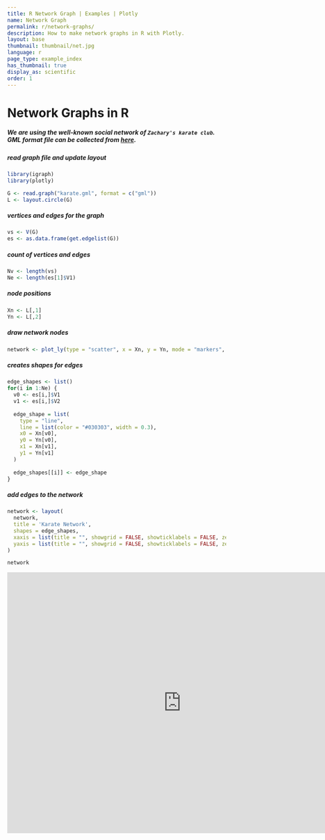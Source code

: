 ```yaml
---
title: R Network Graph | Examples | Plotly
name: Network Graph
permalink: r/network-graphs/
description: How to make network graphs in R with Plotly.
layout: base
thumbnail: thumbnail/net.jpg
language: r
page_type: example_index
has_thumbnail: true
display_as: scientific
order: 1
---
```




# Network Graphs in R

##### We are using the well-known social network of `Zachary's karate club`. GML format file can be collected from [here](https://gist.github.com/pravj/9168fe52823c1702a07b).

##### read graph file and update layout


```r
library(igraph)
library(plotly)

G <- read.graph("karate.gml", format = c("gml"))
L <- layout.circle(G)
```

##### vertices and edges for the graph

```r
vs <- V(G)
es <- as.data.frame(get.edgelist(G))
```

##### count of vertices and edges

```r
Nv <- length(vs)
Ne <- length(es[1]$V1)
```

##### node positions

```r
Xn <- L[,1]
Yn <- L[,2]
```

##### draw network nodes

```r
network <- plot_ly(type = "scatter", x = Xn, y = Yn, mode = "markers", text = vs$label, hoverinfo = "text")
```

##### creates shapes for edges

```r
edge_shapes <- list()
for(i in 1:Ne) {
  v0 <- es[i,]$V1
  v1 <- es[i,]$V2
  
  edge_shape = list(
    type = "line",
    line = list(color = "#030303", width = 0.3),
    x0 = Xn[v0],
    y0 = Yn[v0],
    x1 = Xn[v1],
    y1 = Yn[v1]
  )
  
  edge_shapes[[i]] <- edge_shape
}
```

##### add edges to the network

```r
network <- layout(
  network,
  title = 'Karate Network',
  shapes = edge_shapes,
  xaxis = list(title = "", showgrid = FALSE, showticklabels = FALSE, zeroline = FALSE),
  yaxis = list(title = "", showgrid = FALSE, showticklabels = FALSE, zeroline = FALSE)
)

network
```

<iframe height="600" id="igraph" scrolling="no" seamless="seamless" src="https://plot.ly/~RPlotBot/2803.embed" width="800" frameBorder="0"></iframe>
